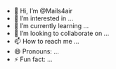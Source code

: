 - 👋 Hi, I’m @Mails4air
- 👀 I’m interested in ...
- 🌱 I’m currently learning ...
- 💞️ I’m looking to collaborate on ...
- 📫 How to reach me ...
- 😄 Pronouns: ...
- ⚡ Fun fact: ...

<!---
Mails4air/Mails4air is a ✨ special ✨ repository because its `README.md` (this file) appears on your GitHub profile.
You can click the Preview link to take a look at your changes.
--->
